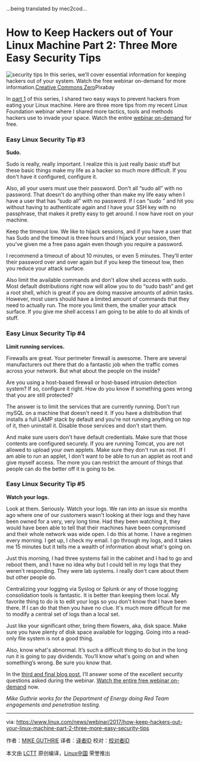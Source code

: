 ...being translated by mec2cod...

How to Keep Hackers out of Your Linux Machine Part 2: Three More Easy Security Tips
============================================================


 ![security tips](https://www.linux.com/sites/lcom/files/styles/rendered_file/public/security-tips.jpg?itok=JMp34oc3 "security tips") 
In this series, we’ll cover essential information for keeping hackers out of your system. Watch the free webinar on-demand for more information.[Creative Commons Zero][1]Pixabay

In [part 1][3] of this series, I shared two easy ways to prevent hackers from eating your Linux machine. Here are three more tips from my recent Linux Foundation webinar where I shared more tactics, tools and methods hackers use to invade your space. Watch the entire [webinar on-demand][4] for free.

### Easy Linux Security Tip #3

**Sudo.**

Sudo is really, really important. I realize this is just really basic stuff but these basic things make my life as a hacker so much more difficult. If you don't have it configured, configure it.

Also, all your users must use their password. Don't all “sudo all” with no password. That doesn't do anything other than make my life easy when I have a user that has “sudo all” with no password. If I can “sudo <blah>” and hit you without having to authenticate again and I have your SSH key with no passphrase, that makes it pretty easy to get around. I now have root on your machine.

Keep the timeout low. We like to hijack sessions, and if you have a user that has Sudo and the timeout is three hours and I hijack your session, then you've given me a free pass again even though you require a password.

I recommend a timeout of about 10 minutes, or even 5 minutes. They’ll enter their password over and over again but if you keep the timeout low, then you reduce your attack surface.

Also limit the available commands and don't allow shell access with sudo. Most default distributions right now will allow you to do “sudo bash” and get a root shell, which is great if you are doing massive amounts of admin tasks. However, most users should have a limited amount of commands that they need to actually run. The more you limit them, the smaller your attack surface. If you give me shell access I am going to be able to do all kinds of stuff.

### Easy Linux Security Tip #4

**Limit running services.**

Firewalls are great. Your perimeter firewall is awesome. There are several manufacturers out there that do a fantastic job when the traffic comes across your network. But what about the people on the inside?

Are you using a host-based firewall or host-based intrusion detection system? If so, configure it right. How do you know if something goes wrong that you are still protected?

The answer is to limit the services that are currently running. Don't run mySQL on a machine that doesn't need it. If you have a distribution that installs a full LAMP stack by default and you're not running anything on top of it, then uninstall it. Disable those services and don't start them.

And make sure users don't have default credentials. Make sure that those contents are configured securely. If you are running Tomcat, you are not allowed to upload your own applets. Make sure they don't run as root. If I am able to run an applet, I don't want to be able to run an applet as root and give myself access. The more you can restrict the amount of things that people can do the better off it is going to be.

### Easy Linux Security Tip #5

**Watch your logs.**

Look at them. Seriously. Watch your logs. We ran into an issue six months ago where one of our customers wasn't looking at their logs and they have been owned for a very, very long time. Had they been watching it, they would have been able to tell that their machines have been compromised and their whole network was wide open. I do this at home. I have a regimen every morning. I get up, I check my email. I go through my logs, and it takes me 15 minutes but it tells me a wealth of information about what's going on.

Just this morning, I had three systems fail in the cabinet and I had to go and reboot them, and I have no idea why but I could tell in my logs that they weren't responding. They were lab systems. I really don't care about them but other people do.

Centralizing your logging via Syslog or Splunk or any of those logging consolidation tools is fantastic. It is better than keeping them local. My favorite thing to do is to edit your logs so you don't know that I have been there. If I can do that then you have no clue. It's much more difficult for me to modify a central set of logs than a local set.

Just like your significant other, bring them flowers, aka, disk space. Make sure you have plenty of disk space available for logging. Going into a read-only file system is not a good thing.

Also, know what's abnormal. It’s such a difficult thing to do but in the long run it is going to pay dividends. You’ll know what's going on and when something’s wrong. Be sure you know that.

In the [third and final blog post][5], I’ll answer some of the excellent security questions asked during the webinar. [Watch the entire free webinar on-demand][6] now.

_Mike Guthrie works for the Department of Energy doing Red Team engagements and penetration testing._

--------------------------------------------------------------------------------

via: https://www.linux.com/news/webinar/2017/how-keep-hackers-out-your-linux-machine-part-2-three-more-easy-security-tips

作者：[MIKE GUTHRIE][a]
译者：[译者ID](https://github.com/译者ID)
校对：[校对者ID](https://github.com/校对者ID)

本文由 [LCTT](https://github.com/LCTT/TranslateProject) 原创编译，[Linux中国](https://linux.cn/) 荣誉推出

[a]:https://www.linux.com/users/anch
[1]:https://www.linux.com/licenses/category/creative-commons-zero
[2]:https://www.linux.com/files/images/security-tipsjpg
[3]:https://www.linux.com/news/webinar/2017/how-keep-hackers-out-your-linux-machine-part-1-top-two-security-tips
[4]:http://portal.on24.com/view/channel/index.html?showId=1101876&showCode=linux&partnerref=linco
[5]:https://www.linux.com/news/webinar/2017/how-keep-hackers-out-your-linux-machine-part-3-your-questions-answered
[6]:http://bit.ly/2j89ISJ
